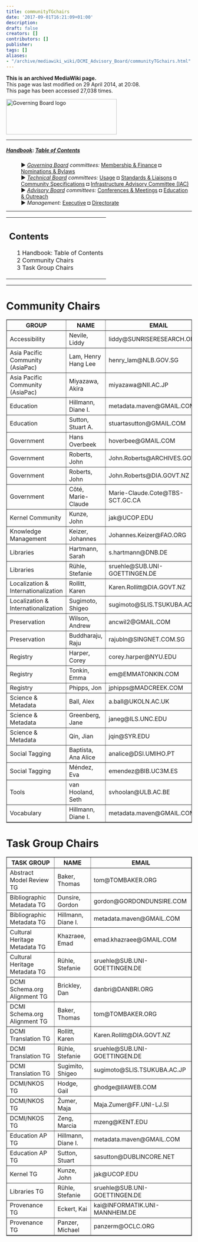 ```yaml
---
title: communityTGchairs
date: '2017-09-01T16:21:09+01:00'
description: 
draft: false
creators: []
contributors: []
publisher: 
tags: []
aliases:
- "/archive/mediawiki_wiki/DCMI_Advisory_Board/communityTGchairs.html"
---
```


 **This is an archived MediaWiki page.**  
This page was last modified on 29 April 2014, at 20:08.  
This page has been accessed 27,038 times.

[<img alt="Governing Board logo" src="/archive/mediawiki_wiki/images/AB_logo.png" width="300" height="96">](/archive/mediawiki_wiki/images/AB_logo.png "Governing Board logo")

* * *

##### [Handbook](/archive/mediawiki_wiki/DCMI_Handbook "DCMI Handbook"): [Table of Contents](/archive/mediawiki_wiki/DCMI_Handbook/ "DCMI Handbook") 
<dl>
<dd> ► <i><a href="/archive/mediawiki_wiki/DCMI_Governing_Board" title="DCMI Governing Board">Governing Board</a> committees:</i> <a href="/archive/mediawiki_wiki/DCMI_Governing_Board/finance" title="DCMI Governing Board/finance">Membership &amp; Finance</a> ◘ <a href="/archive/mediawiki_wiki/DCMI_Governing_Board/nominations" title="DCMI Governing Board/nominations">Nominations &amp; Bylaws</a> 
</dd>
<dd> ► <i><a href="/archive/mediawiki_wiki/DCMI_Technical_Board" title="DCMI Technical Board">Technical Board</a> committees:</i> <a href="/archive/mediawiki_wiki/DCMI_Technical_Board/usage" title="DCMI Technical Board/usage">Usage</a> ◘ <a href="/archive/mediawiki_wiki/DCMI_Technical_Board/standards" title="DCMI Technical Board/standards">Standards &amp; Liaisons</a> ◘ <a href="/archive/mediawiki_wiki/DCMI_Technical_Board/specifications" title="DCMI Technical Board/specifications">Community Specifications</a> ◘ <a href="/archive/mediawiki_wiki/DCMI_Technical_Board/infrastructure" title="DCMI Technical Board/infrastructure">Infrastructure Advisory Committee (IAC)</a>
</dd>
<dd> ► <i><a href="/archive/mediawiki_wiki/DCMI_Advisory_Board" title="DCMI Advisory Board">Advisory Board</a> committees:</i> <a href="/archive/mediawiki_wiki/DCMI_Advisory_Board/meetings" title="DCMI Advisory Board/meetings">Conferences &amp; Meetings</a> ◘ <a href="/archive/mediawiki_wiki/DCMI_Advisory_Board/documentation" title="DCMI Advisory Board/documentation">Education &amp; Outreach</a>
</dd>
<dd> ► <i>Management:</i> <a href="/archive/mediawiki_wiki/Exec_Committee" title="Exec Committee">Executive</a> ◘ <a href="/archive/mediawiki_wiki/Exec_Committee/directorate" title="Exec Committee/directorate">Directorate</a>
</dd>
</dl>

* * *

<table id="toc" class="toc">
  <tr>
    <td>
      <div id="toctitle">
        <h2>Contents</h2>
      </div>
      <ul>
        <li class="toclevel-1"><a href="#Handbook:_Table_of_Contents"><span class="tocnumber">1</span> <span class="toctext">Handbook: Table of Contents</span></a></li>
        <li class="toclevel-1 tocsection-1"><a href="#Community_Chairs"><span class="tocnumber">2</span> <span class="toctext">Community Chairs</span></a></li>
        <li class="toclevel-1 tocsection-2"><a href="#Task_Group_Chairs"><span class="tocnumber">3</span> <span class="toctext">Task Group Chairs</span></a></li>
      </ul>
    </td>
  </tr>
</table>


* * *

# Community Chairs 
<table border="1" cellpadding="5">
  <tr>
    <th>GROUP</th>
    <th>NAME</th>
    <th>EMAIL</th>
  </tr>
  <tr>
    <td>Accessibility</td>
    <td>Nevile, Liddy</td>
    <td>liddy@SUNRISERESEARCH.ORG</td>
  </tr>
  <tr>
    <td>Asia Pacific Community (AsiaPac)</td>
    <td>Lam, Henry Hang Lee</td>
    <td>henry_lam@NLB.GOV.SG</td>
  </tr>
  <tr>
    <td>Asia Pacific Community (AsiaPac)</td>
    <td>Miyazawa, Akira</td>
    <td>miyazawa@NII.AC.JP</td>
  </tr>
  <tr>
    <td>Education</td>
    <td>Hillmann, Diane I.</td>
    <td>metadata.maven@GMAIL.COM</td>
  </tr>
  <tr>
    <td>Education</td>
    <td>Sutton, Stuart A.</td>
    <td>stuartasutton@GMAIL.COM</td>
  </tr>
  <tr>
    <td>Government</td>
    <td>Hans Overbeek</td>
    <td>hoverbee@GMAIL.COM</td>
  </tr>
  <tr>
    <td>Government</td>
    <td>Roberts, John</td>
    <td>John.Roberts@ARCHIVES.GOVT.NZ</td>
  </tr>
  <tr>
    <td>Government</td>
    <td>Roberts, John</td>
    <td>John.Roberts@DIA.GOVT.NZ</td>
  </tr>
  <tr>
    <td>Government</td>
    <td>Côté, Marie-Claude</td>
    <td>Marie-Claude.Cote@TBS-SCT.GC.CA</td>
  </tr>
  <tr>
    <td>Kernel Community</td>
    <td>Kunze, John</td>
    <td>jak@UCOP.EDU</td>
  </tr>
  <tr>
    <td>Knowledge Management</td>
    <td>Keizer, Johannes</td>
    <td>Johannes.Keizer@FAO.ORG</td>
  </tr>
  <tr>
    <td>Libraries</td>
    <td>Hartmann, Sarah</td>
    <td>s.hartmann@DNB.DE</td>
  </tr>
  <tr>
    <td>Libraries</td>
    <td>Rühle, Stefanie</td>
    <td>sruehle@SUB.UNI-GOETTINGEN.DE</td>
  </tr>
  <tr>
    <td>Localization &amp; Internationalization</td>
    <td>Rollitt, Karen</td>
    <td>Karen.Rollitt@DIA.GOVT.NZ</td>
  </tr>
  <tr>
    <td>Localization &amp; Internationalization</td>
    <td>Sugimoto, Shigeo</td>
    <td>sugimoto@SLIS.TSUKUBA.AC.JP</td>
  </tr>
  <tr>
    <td>Preservation</td>
    <td>Wilson, Andrew</td>
    <td>ancwil2@GMAIL.COM</td>
  </tr>
  <tr>
    <td>Preservation</td>
    <td>Buddharaju, Raju</td>
    <td>rajubln@SINGNET.COM.SG</td>
  </tr>
  <tr>
    <td>Registry</td>
    <td>Harper, Corey</td>
    <td>corey.harper@NYU.EDU</td>
  </tr>
  <tr>
    <td>Registry</td>
    <td>Tonkin, Emma</td>
    <td>em@EMMATONKIN.COM</td>
  </tr>
  <tr>
    <td>Registry</td>
    <td>Phipps, Jon</td>
    <td>jphipps@MADCREEK.COM</td>
  </tr>
  <tr>
    <td>Science &amp; Metadata</td>
    <td>Ball, Alex</td>
    <td>a.ball@UKOLN.AC.UK</td>
  </tr>
  <tr>
    <td>Science &amp; Metadata</td>
    <td>Greenberg, Jane</td>
    <td>janeg@ILS.UNC.EDU</td>
  </tr>
  <tr>
    <td>Science &amp; Metadata</td>
    <td>Qin, Jian</td>
    <td>jqin@SYR.EDU</td>
  </tr>
  <tr>
    <td>Social Tagging</td>
    <td>Baptista, Ana Alice</td>
    <td>analice@DSI.UMIHO.PT</td>
  </tr>
  <tr>
    <td>Social Tagging</td>
    <td>Méndez, Eva</td>
    <td>emendez@BIB.UC3M.ES</td>
  </tr>
  <tr>
    <td>Tools</td>
    <td>van Hooland, Seth</td>
    <td>svhoolan@ULB.AC.BE</td>
  </tr>
  <tr>
    <td>Vocabulary</td>
    <td>Hillmann, Diane I.</td>
    <td>metadata.maven@GMAIL.COM</td>
  </tr>
</table>

# Task Group Chairs 
<table border="1" cellpadding="5">
  <tr>
    <th>TASK GROUP</th>
    <th>NAME</th>
    <th>EMAIL</th>
  </tr>
  <tr>
    <td>Abstract Model Review TG</td>
    <td>Baker, Thomas</td>
    <td>tom@TOMBAKER.ORG</td>
  </tr>
  <tr>
    <td>Bibliographic Metadata TG</td>
    <td>Dunsire, Gordon</td>
    <td>gordon@GORDONDUNSIRE.COM</td>
  </tr>
  <tr>
    <td>Bibliographic Metadata TG</td>
    <td>Hillmann, Diane I.</td>
    <td>metadata.maven@GMAIL.COM</td>
  </tr>
  <tr>
    <td>Cultural Heritage Metadata TG</td>
    <td>Khazraee, Emad</td>
    <td>emad.khazraee@GMAIL.COM</td>
  </tr>
  <tr>
    <td>Cultural Heritage Metadata TG</td>
    <td>Rühle, Stefanie</td>
    <td>sruehle@SUB.UNI-GOETTINGEN.DE</td>
  </tr>
  <tr>
    <td>DCMI Schema.org Alignment TG</td>
    <td>Brickley, Dan</td>
    <td>danbri@DANBRI.ORG</td>
  </tr>
  <tr>
    <td>DCMI Schema.org Alignment TG</td>
    <td>Baker, Thomas</td>
    <td>tom@TOMBAKER.ORG</td>
  </tr>
  <tr>
    <td>DCMI Translation TG</td>
    <td>Rollitt, Karen</td>
    <td>Karen.Rollitt@DIA.GOVT.NZ</td>
  </tr>
  <tr>
    <td>DCMI Translation TG</td>
    <td>Rühle, Stefanie</td>
    <td>sruehle@SUB.UNI-GOETTINGEN.DE</td>
  </tr>
  <tr>
    <td>DCMI Translation TG</td>
    <td>Sugimito, Shigeo</td>
    <td>sugimoto@SLIS.TSUKUBA.AC.JP</td>
  </tr>
  <tr>
    <td>DCMI/NKOS TG</td>
    <td>Hodge, Gail</td>
    <td>ghodge@IIAWEB.COM</td>
  </tr>
  <tr>
    <td>DCMI/NKOS TG</td>
    <td>Žumer, Maja</td>
    <td>Maja.Zumer@FF.UNI-LJ.SI</td>
  </tr>
  <tr>
    <td>DCMI/NKOS TG</td>
    <td>Zeng, Marcia</td>
    <td>mzeng@KENT.EDU</td>
  </tr>
  <tr>
    <td>Education AP TG</td>
    <td>Hillmann, Diane I.</td>
    <td>metadata.maven@GMAIL.COM</td>
  </tr>
  <tr>
    <td>Education AP TG</td>
    <td>Sutton, Stuart</td>
    <td>sasutton@DUBLINCORE.NET</td>
  </tr>
  <tr>
    <td>Kernel TG</td>
    <td>Kunze, John</td>
    <td>jak@UCOP.EDU</td>
  </tr>
  <tr>
    <td>Libraries TG</td>
    <td>Rühle, Stefanie</td>
    <td>sruehle@SUB.UNI-GOETTINGEN.DE</td>
  </tr>
  <tr>
    <td>Provenance TG</td>
    <td>Eckert, Kai</td>
    <td>kai@INFORMATIK.UNI-MANNHEIM.DE</td>
  </tr>
  <tr>
    <td>Provenance TG</td>
    <td>Panzer, Michael</td>
    <td>panzerm@OCLC.ORG</td>
  </tr>
</table>

